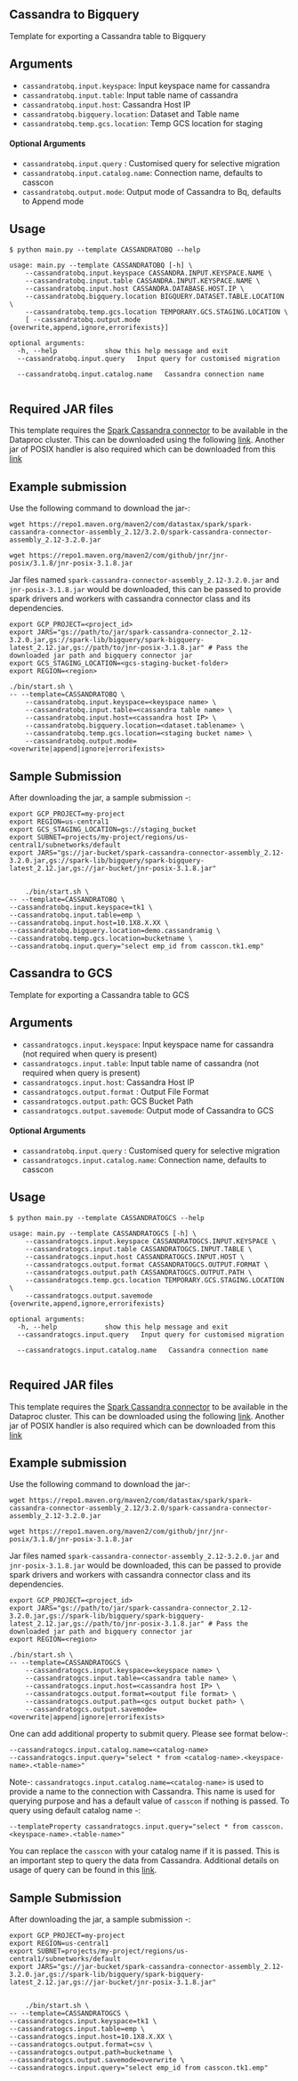 ## Cassandra to Bigquery

Template for exporting a Cassandra table to Bigquery


## Arguments
* `cassandratobq.input.keyspace`: Input keyspace name for cassandra
* `cassandratobq.input.table`: Input table name of cassandra 
* `cassandratobq.input.host`: Cassandra Host IP 
* `cassandratobq.bigquery.location`: Dataset and Table name
* `cassandratobq.temp.gcs.location`: Temp GCS location for staging
#### Optional Arguments
* `cassandratobq.input.query` : Customised query for selective migration
* `cassandratobq.input.catalog.name`: Connection name, defaults to casscon
* `cassandratobq.output.mode`: Output mode of Cassandra to Bq, defaults to Append mode


## Usage

```
$ python main.py --template CASSANDRATOBQ --help

usage: main.py --template CASSANDRATOBQ [-h] \
	--cassandratobq.input.keyspace CASSANDRA.INPUT.KEYSPACE.NAME \
	--cassandratobq.input.table CASSANDRA.INPUT.KEYSPACE.NAME \
	--cassandratobq.input.host CASSANDRA.DATABASE.HOST.IP \
	--cassandratobq.bigquery.location BIGQUERY.DATASET.TABLE.LOCATION \
	--cassandratobq.temp.gcs.location TEMPORARY.GCS.STAGING.LOCATION \
    [ --cassandratobq.output.mode {overwrite,append,ignore,errorifexists}]

optional arguments:
  -h, --help            show this help message and exit
  --cassandratobq.input.query   Input query for customised migration
                       
  --cassandratobq.input.catalog.name   Cassandra connection name
                        
```

## Required JAR files

This template requires the [Spark Cassandra connector](https://github.com/datastax/spark-cassandra-connector) to be available in the Dataproc cluster.
This can be downloaded using the following [link](https://repo1.maven.org/maven2/com/datastax/spark/spark-cassandra-connector-assembly_2.12/3.2.0/spark-cassandra-connector-assembly_2.12-3.2.0.jar).
Another jar of POSIX handler is also required which can be downloaded from this [link](https://repo1.maven.org/maven2/com/github/jnr/jnr-posix/3.1.8/jnr-posix-3.1.8.jar)
## Example submission
Use the following command to download the jar-:
```
wget https://repo1.maven.org/maven2/com/datastax/spark/spark-cassandra-connector-assembly_2.12/3.2.0/spark-cassandra-connector-assembly_2.12-3.2.0.jar
```
```
wget https://repo1.maven.org/maven2/com/github/jnr/jnr-posix/3.1.8/jnr-posix-3.1.8.jar
```
Jar files named `spark-cassandra-connector-assembly_2.12-3.2.0.jar` and `jnr-posix-3.1.8.jar` would be downloaded, this can be passed to provide spark drivers and workers with cassandra connector class and its dependencies.
```
export GCP_PROJECT=<project_id>
export JARS="gs://path/to/jar/spark-cassandra-connector_2.12-3.2.0.jar,gs://spark-lib/bigquery/spark-bigquery-latest_2.12.jar,gs://path/to/jnr-posix-3.1.8.jar" # Pass the downloaded jar path and bigquery connector jar
export GCS_STAGING_LOCATION=<gcs-staging-bucket-folder>
export REGION=<region>

./bin/start.sh \
-- --template=CASSANDRATOBQ \
	--cassandratobq.input.keyspace=<keyspace name> \
	--cassandratobq.input.table=<cassandra table name> \
	--cassandratobq.input.host=<cassandra host IP> \
	--cassandratobq.bigquery.location=<dataset.tablename> \
	--cassandratobq.temp.gcs.location=<staging bucket name> \
	--cassandratobq.output.mode=<overwrite|append|ignore|errorifexists>
```
## Sample Submission
After downloading the jar, a sample submission -:
```
export GCP_PROJECT=my-project
export REGION=us-central1
export GCS_STAGING_LOCATION=gs://staging_bucket
export SUBNET=projects/my-project/regions/us-central1/subnetworks/default
export JARS="gs://jar-bucket/spark-cassandra-connector-assembly_2.12-3.2.0.jar,gs://spark-lib/bigquery/spark-bigquery-latest_2.12.jar,gs://jar-bucket/jnr-posix-3.1.8.jar"


    ./bin/start.sh \
-- --template=CASSANDRATOBQ \
--cassandratobq.input.keyspace=tk1 \
--cassandratobq.input.table=emp \
--cassandratobq.input.host=10.1X8.X.XX \
--cassandratobq.bigquery.location=demo.cassandramig \
--cassandratobq.temp.gcs.location=bucketname \
--cassandratobq.input.query="select emp_id from casscon.tk1.emp"
```


## Cassandra to GCS

Template for exporting a Cassandra table to GCS


## Arguments
* `cassandratogcs.input.keyspace`: Input keyspace name for cassandra (not required when query is present)
* `cassandratogcs.input.table`: Input table name of cassandra (not required when query is present)
* `cassandratogcs.input.host`: Cassandra Host IP 
* `cassandratogcs.output.format` : Output File Format
* `cassandratogcs.output.path`: GCS Bucket Path
* `cassandratogcs.output.savemode`: Output mode of Cassandra to GCS
#### Optional Arguments
* `cassandratobq.input.query` : Customised query for selective migration
* `cassandratogcs.input.catalog.name`: Connection name, defaults to casscon


## Usage

```
$ python main.py --template CASSANDRATOGCS --help

usage: main.py --template CASSANDRATOGCS [-h] \
	--cassandratogcs.input.keyspace CASSANDRATOGCS.INPUT.KEYSPACE \
	--cassandratogcs.input.table CASSANDRATOGCS.INPUT.TABLE \
	--cassandratogcs.input.host CASSANDRATOGCS.INPUT.HOST \
	--cassandratogcs.output.format CASSANDRATOGCS.OUTPUT.FORMAT \
	--cassandratogcs.output.path CASSANDRATOGCS.OUTPUT.PATH \
	--cassandratogcs.temp.gcs.location TEMPORARY.GCS.STAGING.LOCATION \
    --cassandratogcs.output.savemode {overwrite,append,ignore,errorifexists}

optional arguments:
  -h, --help            show this help message and exit
  --cassandratogcs.input.query   Input query for customised migration
                       
  --cassandratogcs.input.catalog.name   Cassandra connection name
                        
```

## Required JAR files

This template requires the [Spark Cassandra connector](https://github.com/datastax/spark-cassandra-connector) to be available in the Dataproc cluster.
This can be downloaded using the following [link](https://repo1.maven.org/maven2/com/datastax/spark/spark-cassandra-connector-assembly_2.12/3.2.0/spark-cassandra-connector-assembly_2.12-3.2.0.jar).
Another jar of POSIX handler is also required which can be downloaded from this [link](https://repo1.maven.org/maven2/com/github/jnr/jnr-posix/3.1.8/jnr-posix-3.1.8.jar)
## Example submission
Use the following command to download the jar-:
```
wget https://repo1.maven.org/maven2/com/datastax/spark/spark-cassandra-connector-assembly_2.12/3.2.0/spark-cassandra-connector-assembly_2.12-3.2.0.jar
```
```
wget https://repo1.maven.org/maven2/com/github/jnr/jnr-posix/3.1.8/jnr-posix-3.1.8.jar
```
Jar files named `spark-cassandra-connector-assembly_2.12-3.2.0.jar` and `jnr-posix-3.1.8.jar` would be downloaded, this can be passed to provide spark drivers and workers with cassandra connector class and its dependencies.
```
export GCP_PROJECT=<project_id>
export JARS="gs://path/to/jar/spark-cassandra-connector_2.12-3.2.0.jar,gs://spark-lib/bigquery/spark-bigquery-latest_2.12.jar,gs://path/to/jnr-posix-3.1.8.jar" # Pass the downloaded jar path and bigquery connector jar
export REGION=<region>

./bin/start.sh \
-- --template=CASSANDRATOGCS \
	--cassandratogcs.input.keyspace=<keyspace name> \
	--cassandratogcs.input.table=<cassandra table name> \
	--cassandratogcs.input.host=<cassandra host IP> \
	--cassandratogcs.output.format=<output file format> \
	--cassandratogcs.output.path=<gcs output bucket path> \
	--cassandratogcs.output.savemode=<overwrite|append|ignore|errorifexists>
```
One can add additional property to submit query. Please see format below-:
```
--cassandratogcs.input.catalog.name=<catalog-name>
--cassandratogcs.input.query="select * from <catalog-name>.<keyspace-name>.<table-name>"
```
Note-: ```cassandratogcs.input.catalog.name=<catalog-name>``` is used to provide a name to the connection with Cassandra. This name is used for querying purpose and has a default value of ```casscon``` if nothing is passed. 
To query using default catalog name -:
```
--templateProperty cassandratogcs.input.query="select * from casscon.<keyspace-name>.<table-name>"
```
You can replace the ```casscon``` with your catalog name if it is passed. This is an important step to query the data from Cassandra. Additional details on usage of query can be found in this [link](https://github.com/datastax/spark-cassandra-connector/blob/master/doc/14_data_frames.md).
## Sample Submission
After downloading the jar, a sample submission -:
```
export GCP_PROJECT=my-project
export REGION=us-central1
export SUBNET=projects/my-project/regions/us-central1/subnetworks/default
export JARS="gs://jar-bucket/spark-cassandra-connector-assembly_2.12-3.2.0.jar,gs://spark-lib/bigquery/spark-bigquery-latest_2.12.jar,gs://jar-bucket/jnr-posix-3.1.8.jar"


    ./bin/start.sh \
-- --template=CASSANDRATOGCS \
--cassandratogcs.input.keyspace=tk1 \
--cassandratogcs.input.table=emp \
--cassandratogcs.input.host=10.1X8.X.XX \
--cassandratogcs.output.format=csv \
--cassandratogcs.output.path=bucketname \
--cassandratogcs.output.savemode=overwrite \
--cassandratogcs.input.query="select emp_id from casscon.tk1.emp"
```
